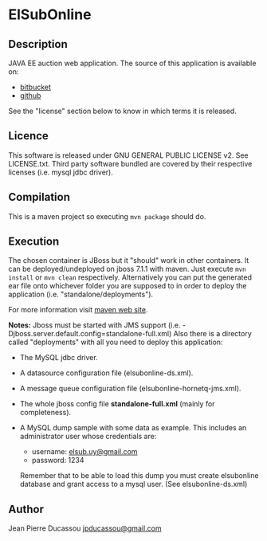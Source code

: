 ElSubOnline
=============================

Description
-----------------------------
JAVA EE auction web application.
The source of this application is available on:

* [bitbucket](https://bitbucket.org/jpducassou/elsubonline)
* [github](https://github.com/jpducassou/elsubonline)

See the "license" section below to know in which terms it is released.

Licence
----------------------------
This software is released under GNU GENERAL PUBLIC LICENSE v2. See LICENSE.txt.
Third party software bundled are covered by their respective licenses (i.e. mysql jdbc driver).

Compilation
-----------------------------
This is a maven project so executing `mvn package` should do.

Execution
-----------------------------
The chosen container is JBoss but it "should" work in other containers.
It can be deployed/undeployed on jboss 7.1.1 with maven.
Just execute `mvn install` or `mvn clean` respectively.
Alternatively you can put the generated ear file onto whichever folder you are supposed to in order to deploy the application (i.e. "standalone/deployments").

For more information visit [maven web site](http://maven.apache.org/).

**Notes:**
Jboss must be started with JMS support (i.e. -Djboss.server.default.config=standalone-full.xml)
Also there is a directory called "deployments" with all you need to deploy this application:

* The MySQL jdbc driver.
* A datasource configuration file (elsubonline-ds.xml).
* A message queue configuration file (elsubonline-hornetq-jms.xml).
* The whole jboss config file **standalone-full.xml** (mainly for completeness).
* A MySQL dump sample with some data as example. This includes an administrator user whose credentials are:
	* username: elsub.uy@gmail.com
	* password: 1234

	Remember that to be able to load this dump you must create elsubonline database and grant access to a mysql user. (See elsubonline-ds.xml)

Author
----------------------------
Jean Pierre Ducassou <jpducassou@gmail.com>
